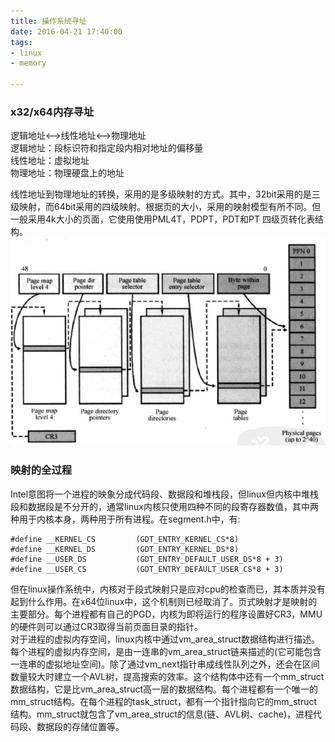 ```yaml
---
title: 操作系统寻址
date: 2016-04-21 17:40:00
tags:
- linux
- memory

---
```

### x32/x64内存寻址
逻辑地址<-->线性地址<-->物理地址  
逻辑地址：段标识符和指定段内相对地址的偏移量  
线性地址：虚拟地址  
物理地址：物理硬盘上的地址  

线性地址到物理地址的转换，采用的是多级映射的方式。其中，32bit采用的是三级映射，而64bit采用的四级映射。根据页的大小，采用的映射模型有所不同。但一般采用4k大小的页面，它使用使用PML4T，PDPT，PDT和PT 四级页转化表结构。  
![x64-addressing](../pics/操作系统寻址/多级映射.jpg)

### 映射的全过程
Intel意图将一个进程的映象分成代码段、数据段和堆栈段，但linux但内核中堆栈段和数据段是不分开的，通常linux内核只使用四种不同的段寄存器数值，其中两种用于内核本身，两种用于所有进程。在segment.h中，有:

	#define __KERNEL_CS			(GDT_ENTRY_KERNEL_CS*8)
	#define __KERNEL_DS			(GDT_ENTRY_KERNEL_DS*8)
	#define __USER_DS			(GDT_ENTRY_DEFAULT_USER_DS*8 + 3)
	#define __USER_CS			(GDT_ENTRY_DEFAULT_USER_CS*8 + 3)

但在linux操作系统中，内核对于段式映射只是应对cpu的检查而已，其本质并没有起到什么作用。在x64位linux中，这个机制则已经取消了。页式映射才是映射的主要部分。每个进程都有自己的PGD，内核为即将运行的程序设置好CR3，MMU的硬件则可以通过CR3取得当前页面目录的指针。  
对于进程的虚拟内存空间，linux内核中通过vm_area_struct数据结构进行描述。每个进程的虚拟内存空间，是由一连串的vm_area_struct链来描述的(它可能包含一连串的虚拟地址空间)。除了通过vm_next指针串成线性队列之外，还会在区间数量较大时建立一个AVL树，提高搜索的效率。这个结构体中还有一个mm_struct数据结构，它是比vm_area_struct高一层的数据结构。每个进程都有一个唯一的mm_struct结构。在每个进程的task_struct，都有一个指针指向它的mm_struct结构。mm_struct就包含了vm_area_struct的信息(链、AVL树、cache)，进程代码段、数据段的存储位置等。